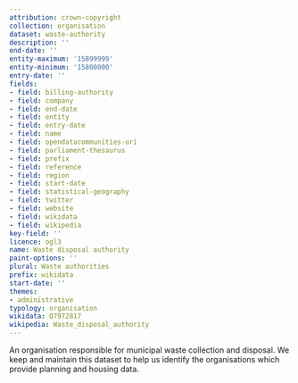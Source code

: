 ```yaml
---
attribution: crown-copyright
collection: organisation
dataset: waste-authority
description: ''
end-date: ''
entity-maximum: '15899999'
entity-minimum: '15800000'
entry-date: ''
fields:
- field: billing-authority
- field: company
- field: end-date
- field: entity
- field: entry-date
- field: name
- field: opendatacommunities-uri
- field: parliament-thesaurus
- field: prefix
- field: reference
- field: region
- field: start-date
- field: statistical-geography
- field: twitter
- field: website
- field: wikidata
- field: wikipedia
key-field: ''
licence: ogl3
name: Waste disposal authority
paint-options: ''
plural: Waste authorities
prefix: wikidata
start-date: ''
themes:
- administrative
typology: organisation
wikidata: Q7972817
wikipedia: Waste_disposal_authority
---
```


An organisation responsible for municipal waste collection and disposal.
We keep and maintain this dataset to help us identify the organisations which provide planning and housing data.
